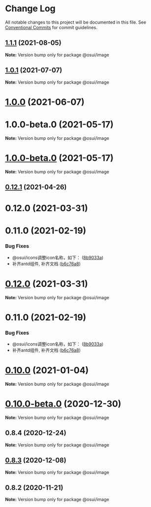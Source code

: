 # Change Log

All notable changes to this project will be documented in this file.
See [Conventional Commits](https://conventionalcommits.org) for commit guidelines.

## [1.1.1](https://gitee.com/gitee-fe/osui/tree/master/compare/v1.0.0-beta.1...v1.1.1) (2021-08-05)

**Note:** Version bump only for package @osui/image





## [1.0.1](https://gitee.com/gitee-fe/osui/tree/master/compare/@osui/image@1.0.0...@osui/image@1.0.1) (2021-07-07)

**Note:** Version bump only for package @osui/image





# [1.0.0](https://gitee.com/gitee-fe/osui/tree/master/compare/@osui/image@0.12.1...@osui/image@1.0.0) (2021-06-07)



# 1.0.0-beta.0 (2021-05-17)

**Note:** Version bump only for package @osui/image





# [1.0.0-beta.0](https://gitee.com/gitee-fe/osui/tree/master/compare/v0.12.1...v1.0.0-beta.0) (2021-05-17)

**Note:** Version bump only for package @osui/image





## [0.12.1](https://gitee.com/gitee-fe/osui/tree/master/compare/@osui/image@0.10.0...@osui/image@0.12.1) (2021-04-26)



# 0.12.0 (2021-03-31)



# 0.11.0 (2021-02-19)


### Bug Fixes

* @osui/icons调整icon名称，如下： ([8b9033a](https://gitee.com/gitee-fe/osui/tree/master/commits/8b9033af14f14ebae853692523739ca22c64123a))
* 补齐antd组件, 补齐文档 ([b6c76a8](https://gitee.com/gitee-fe/osui/tree/master/commits/b6c76a864b121479e151a97e926546f3370d0aed))





# [0.12.0](https://gitee.com/gitee-fe/osui/tree/master/compare/v0.11.0...v0.12.0) (2021-03-31)

**Note:** Version bump only for package @osui/image





# 0.11.0 (2021-02-19)


### Bug Fixes

* @osui/icons调整icon名称，如下： ([8b9033a](https://gitee.com/gitee-fe/osui/tree/master/commits/8b9033af14f14ebae853692523739ca22c64123a))
* 补齐antd组件, 补齐文档 ([b6c76a8](https://gitee.com/gitee-fe/osui/tree/master/commits/b6c76a864b121479e151a97e926546f3370d0aed))





# [0.10.0](https://gitee.com/gitee-fe/osui/tree/master/compare/@osui/image@0.10.0-beta.0...@osui/image@0.10.0) (2021-01-04)

**Note:** Version bump only for package @osui/image





# [0.10.0-beta.0](https://gitee.com/gitee-fe/osui/tree/master/compare/@osui/image@0.8.4...@osui/image@0.10.0-beta.0) (2020-12-30)

**Note:** Version bump only for package @osui/image





## 0.8.4 (2020-12-24)

**Note:** Version bump only for package @osui/image





## [0.8.3](https://gitee.com/gitee-fe/osui/tree/master/compare/@osui/image@0.8.2...@osui/image@0.8.3) (2020-12-08)

**Note:** Version bump only for package @osui/image





## 0.8.2 (2020-11-21)

**Note:** Version bump only for package @osui/image

